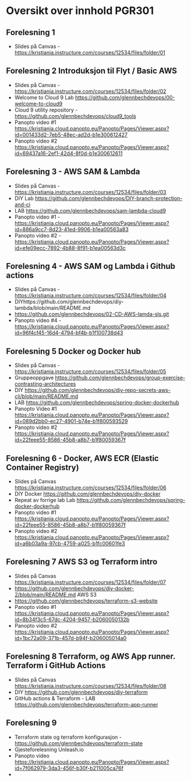 # Oversikt over innhold PGR301

## Forelesning 1

* Slides på Canvas - https://kristiania.instructure.com/courses/12534/files/folder/01

## Forelesning 2 Introduksjon til Flyt / Basic AWS

* Slides på Canvas - https://kristiania.instructure.com/courses/12534/files/folder/02
* Welcome to Cloud 9 Lab https://github.com/glennbechdevops/00-welcome-to-cloud9
* Cloud 9 utility repository - https://github.com/glennbechdevops/cloud9_tools
* Panopto video #1 https://kristiania.cloud.panopto.eu/Panopto/Pages/Viewer.aspx?id=001433d2-7eb5-48ec-ad2d-b1e300612427
* Panopto video #2 https://kristiania.cloud.panopto.eu/Panopto/Pages/Viewer.aspx?id=69437a16-2ef1-42d4-8f0d-b1e300612611

## Forelesning 3  - AWS SAM & Lambda

* Slides på Canvas - https://kristiania.instructure.com/courses/12534/files/folder/03
* DIY Lab https://github.com/glennbechdevops/DIY-branch-protection-and-ci
* LAB https://github.com/glennbechdevops/sam-lambda-cloud9
* Panopto video #1 - https://kristiania.cloud.panopto.eu/Panopto/Pages/Viewer.aspx?id=886a9cc7-8d23-41ed-9906-b1ea00563a83
* Panopto video #2 - https://kristiania.cloud.panopto.eu/Panopto/Pages/Viewer.aspx?id=efe09ecc-7892-4b88-8f91-b1ea00563d3c
  
## Forelesning 4 - AWS SAM og Lambda i Github actions

* Slides på Canvas - https://kristiania.instructure.com/courses/12534/files/folder/04
* DIYhttps://github.com/glennbechdevops/diy-lambda/blob/main/README.md
* https://github.com/glennbechdevops/02-CD-AWS-lamda-sls.git
* Panopto video #4 - https://kristiania.cloud.panopto.eu/Panopto/Pages/Viewer.aspx?id=96f4cf45-16d4-4794-bf4b-b1f100738d43

## Forelesning 5 Docker og Docker hub

* Slides på Canvas - https://kristiania.instructure.com/courses/12534/files/folder/05
* Gruppeoppgave https://github.com/glennbechdevops/group-exercise-contrasting-architectures
* DIY https://github.com/glennbechdevops/diy-repo-secrets-aws-cli/blob/main/README.md
* LAB https://github.com/glennbechdevops/spring-docker-dockerhub
* Panopto Video #1 https://kristiania.cloud.panopto.eu/Panopto/Pages/Viewer.aspx?id=089d2bb0-ec27-4901-b74e-b1f800593529
* Panopto video #2 https://kristiania.cloud.panopto.eu/Panopto/Pages/Viewer.aspx?id=22feee55-8586-45b8-a8b7-b1f80059367f  

## Forelesning 6 - Docker, AWS ECR (Elastic Container Registry)

* Slides på Canvas 
 https://kristiania.instructure.com/courses/12534/files/folder/06
* DIY Docker https://github.com/glennbechdevops/diy-docker
* Repeat av forrige lab Lab https://github.com/glennbechdevops/spring-docker-dockerhub
* Panopto video #1 https://kristiania.cloud.panopto.eu/Panopto/Pages/Viewer.aspx?id=22feee55-8586-45b8-a8b7-b1f80059367f
* Panopto video #2 https://kristiania.cloud.panopto.eu/Panopto/Pages/Viewer.aspx?id=a6b03a9a-97cb-4759-a025-b1fc00601fe3
  

## Forelesning 7 AWS S3 og Terraform intro

* Slides på Canvas 
 https://kristiania.instructure.com/courses/12534/files/folder/07
* https://github.com/glennbechdevops/diy-docker-2/blob/main/README.md
AWS S3	
* https://github.com/glennbechdevops/terraform-s3-website
* Panopto video #1 https://kristiania.cloud.panopto.eu/Panopto/Pages/Viewer.aspx?id=8b34f3c5-67dc-4204-9457-b2060050132b
* Panopto video #2 https://kristiania.cloud.panopto.eu/Panopto/Pages/Viewer.aspx?id=1bc72a09-371b-457d-b94f-b206005014a0

## Forelesning 8 Terraform, og AWS App runner. Terraform i GitHub Actions 

* Slides på Canvas 
 https://kristiania.instructure.com/courses/12534/files/folder/08
* DIY https://github.com/glennbechdevops/diy-terraform
* GitHub actions & Terraform - LAB https://github.com/glennbechdevops/terraform-app-runner 

## Forelesning 9

* Terraform state og terraform konfigurasjon - https://github.com/glennbechdevops/terraform-state
* Gjesteforelesning Unleash.io
* Panopto video https://kristiania.cloud.panopto.eu/Panopto/Pages/Viewer.aspx?id=7f062979-3da3-456f-b30f-b211005ca76f
* 
